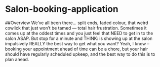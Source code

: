 # Salon-booking-application
##Overview
We’ve all been there… split ends, faded colour, that weird cowlick that just won’t be tamed — total hair frustration. Sometimes it comes up at the oddest times and you just feel that NEED to get in to the salon ASAP. But stop for a minute and THINK: is showing up at the salon impulsively REALLY the best way to get what you want? Yeah, I know – booking your appointment ahead of time can be a chore, but your hair should have regularly scheduled upkeep, and the best way to do this is to plan ahead.
